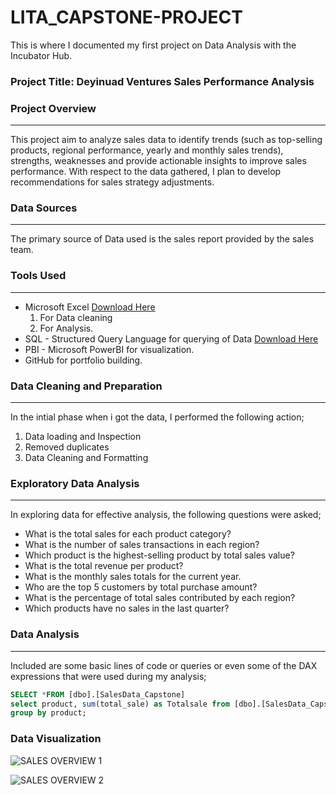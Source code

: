 # LITA_CAPSTONE-PROJECT
This is where I documented my first project on Data Analysis with the Incubator Hub.

### Project Title: Deyinuad Ventures Sales Performance Analysis

### Project Overview
---
This project aim to analyze sales data to identify trends (such as top-selling products, regional performance, yearly and monthly sales trends), strengths, weaknesses and provide actionable insights to improve sales performance. With respect to the data gathered, I plan to develop recommendations for sales strategy adjustments.

### Data Sources
---
The primary source of Data used is the sales report provided by the sales team.

### Tools Used
---
- Microsoft Excel [Download Here](https://1drv.ms/x/c/aad348901d0848c9/ESF61RwGbDRPsMRtHpPAAg8B4I0nxZayuGCSASdE9G5hhw)
  1. For Data cleaning
  2. For Analysis.
- SQL - Structured Query Language for querying of Data [Download Here](https://sqlfiddle.com/sql-server/online-compiler?id=53b7e911-8fb7-4874-bbec-c46c06a247a3)
- PBI - Microsoft PowerBI for visualization.
- GitHub for portfolio building.

### Data Cleaning and Preparation
---
 In the intial phase when i got the data, I performed the following action;
  1. Data loading and Inspection
  2. Removed duplicates
  3. Data Cleaning and Formatting

### Exploratory Data Analysis
---
 In exploring data for effective analysis, the following questions were asked;
 - What is the total sales for each product category?
 - What is the number of sales transactions in each region?
 - Which product is the highest-selling product by total sales value?
 - What is the total revenue per product?
 - What is the monthly sales totals for the current year.
 - Who are the top 5 customers by total purchase amount?
 - What is the percentage of total sales contributed by each region?
 - Which products have no sales in the last quarter?

### Data Analysis
---
Included are some basic lines of code or queries or even some of the DAX expressions that were used during my analysis;   

```SQL
SELECT *FROM [dbo].[SalesData_Capstone]
select product, sum(total_sale) as Totalsale from [dbo].[SalesData_Capstone]
group by product;
```
   
### Data Visualization


![SALES OVERVIEW 1](https://github.com/user-attachments/assets/03046fd4-e906-48c7-80ec-d0e9ab73f988)


![SALES OVERVIEW 2](https://github.com/user-attachments/assets/948e47cc-37ab-4dd2-bce5-1ca59d955f20)

